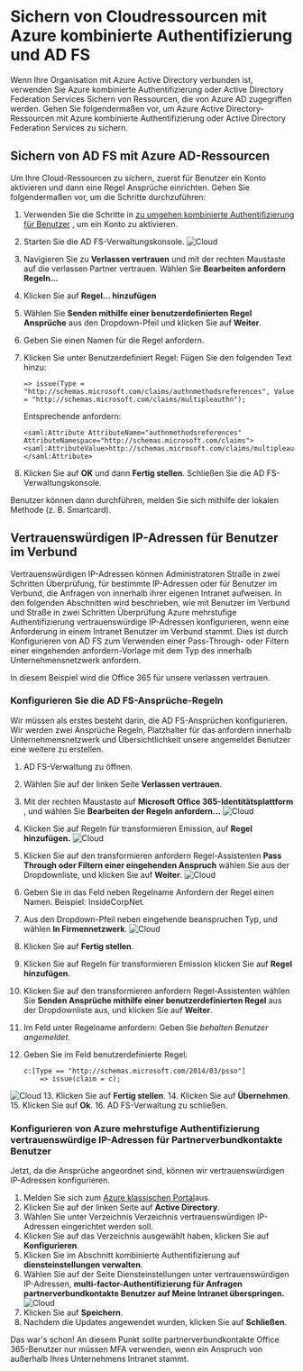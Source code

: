 <properties
    pageTitle="Sichern von Cloudressourcen mit Azure MFA und AD FS"
    description="Dies ist die Seite, die beschreibt, wie Sie erste Schritte mit Azure MFA und AD FS in der Cloud mehrstufige Azure-Authentifizierung."
    services="multi-factor-authentication"
    documentationCenter=""
    authors="kgremban"
    manager="femila"
    editor="yossib"/>

<tags
    ms.service="multi-factor-authentication"
    ms.workload="identity"
    ms.tgt_pltfrm="na"
    ms.devlang="na"
    ms.topic="get-started-article"
    ms.date="10/14/2016"
    ms.author="kgremban"/>

# <a name="securing-cloud-resources-with-azure-multi-factor-authentication-and-ad-fs"></a>Sichern von Cloudressourcen mit Azure kombinierte Authentifizierung und AD FS

Wenn Ihre Organisation mit Azure Active Directory verbunden ist, verwenden Sie Azure kombinierte Authentifizierung oder Active Directory Federation Services Sichern von Ressourcen, die von Azure AD zugegriffen werden. Gehen Sie folgendermaßen vor, um Azure Active Directory-Ressourcen mit Azure kombinierte Authentifizierung oder Active Directory Federation Services zu sichern.

## <a name="secure-azure-ad-resources-using-ad-fs"></a>Sichern von AD FS mit Azure AD-Ressourcen

Um Ihre Cloud-Ressourcen zu sichern, zuerst für Benutzer ein Konto aktivieren und dann eine Regel Ansprüche einrichten. Gehen Sie folgendermaßen vor, um die Schritte durchzuführen:

1. Verwenden Sie die Schritte in [zu umgehen kombinierte Authentifizierung für Benutzer](active-directory/multi-factor-authentication-get-started-cloud.md#turn-on-multi-factor-authentication-for-users) , um ein Konto zu aktivieren.
2. Starten Sie die AD FS-Verwaltungskonsole.
![Cloud](./media/multi-factor-authentication-get-started-adfs-cloud/adfs1.png)
3. Navigieren Sie zu **Verlassen vertrauen** und mit der rechten Maustaste auf die verlassen Partner vertrauen. Wählen Sie **Bearbeiten anfordern Regeln...**
4. Klicken Sie auf **Regel... hinzufügen**
5. Wählen Sie **Senden mithilfe einer benutzerdefinierten Regel Ansprüche** aus den Dropdown-Pfeil und klicken Sie auf **Weiter**.
6. Geben Sie einen Namen für die Regel anfordern.
7. Klicken Sie unter Benutzerdefiniert Regel: Fügen Sie den folgenden Text hinzu:

    ```
    => issue(Type = "http://schemas.microsoft.com/claims/authnmethodsreferences", Value = "http://schemas.microsoft.com/claims/multipleauthn");
    ```

    Entsprechende anfordern:

    ```
    <saml:Attribute AttributeName="authnmethodsreferences" AttributeNamespace="http://schemas.microsoft.com/claims">
    <saml:AttributeValue>http://schemas.microsoft.com/claims/multipleauthn</saml:AttributeValue>
    </saml:Attribute>
    ```

8. Klicken Sie auf **OK** und dann **Fertig stellen**. Schließen Sie die AD FS-Verwaltungskonsole.

Benutzer können dann durchführen, melden Sie sich mithilfe der lokalen Methode (z. B. Smartcard).

## <a name="trusted-ips-for-federated-users"></a>Vertrauenswürdigen IP-Adressen für Benutzer im Verbund
Vertrauenswürdigen IP-Adressen können Administratoren Straße in zwei Schritten Überprüfung, für bestimmte IP-Adressen oder für Benutzer im Verbund, die Anfragen von innerhalb ihrer eigenen Intranet aufweisen. In den folgenden Abschnitten wird beschrieben, wie mit Benutzer im Verbund und Straße in zwei Schritten Überprüfung Azure mehrstufige Authentifizierung vertrauenswürdige IP-Adressen konfigurieren, wenn eine Anforderung in einem Intranet Benutzer im Verbund stammt. Dies ist durch Konfigurieren von AD FS zum Verwenden einer Pass-Through- oder Filtern einer eingehenden anfordern-Vorlage mit dem Typ des innerhalb Unternehmensnetzwerk anfordern.

In diesem Beispiel wird die Office 365 für unsere verlassen vertrauen.

### <a name="configure-the-ad-fs-claims-rules"></a>Konfigurieren Sie die AD FS-Ansprüche-Regeln

Wir müssen als erstes besteht darin, die AD FS-Ansprüchen konfigurieren. Wir werden zwei Ansprüche Regeln, Platzhalter für das anfordern innerhalb Unternehmensnetzwerk und Übersichtlichkeit unsere angemeldet Benutzer eine weitere zu erstellen.

1. AD FS-Verwaltung zu öffnen.
2. Wählen Sie auf der linken Seite **Verlassen vertrauen**.
3. Mit der rechten Maustaste auf **Microsoft Office 365-Identitätsplattform** , und wählen Sie **Bearbeiten der Regeln anfordern...** 
 ![Cloud](./media/multi-factor-authentication-get-started-adfs-cloud/trustedip1.png)
4. Klicken Sie auf Regeln für transformieren Emission, auf **Regel hinzufügen.** 
 ![Cloud](./media/multi-factor-authentication-get-started-adfs-cloud/trustedip2.png)
5. Klicken Sie auf den transformieren anfordern Regel-Assistenten **Pass Through oder Filtern einer eingehenden Anspruch** wählen Sie aus der Dropdownliste, und klicken Sie auf **Weiter**.
![Cloud](./media/multi-factor-authentication-get-started-adfs-cloud/trustedip3.png)
6. Geben Sie in das Feld neben Regelname Anfordern der Regel einen Namen. Beispiel: InsideCorpNet.
7. Aus den Dropdown-Pfeil neben eingehende beanspruchen Typ, und wählen **In Firmennetzwerk**.
![Cloud](./media/multi-factor-authentication-get-started-adfs-cloud/trustedip4.png)
8. Klicken Sie auf **Fertig stellen**.
9. Klicken Sie auf Regeln für transformieren Emission klicken Sie auf **Regel hinzufügen**.
10. Klicken Sie auf den transformieren anfordern Regel-Assistenten wählen Sie **Senden Ansprüche mithilfe einer benutzerdefinierten Regel** aus der Dropdownliste aus, und klicken Sie auf **Weiter**.
11. Im Feld unter Regelname anfordern: Geben Sie *behalten Benutzer angemeldet*.
12. Geben Sie im Feld benutzerdefinierte Regel:

        c:[Type == "http://schemas.microsoft.com/2014/03/psso"]
            => issue(claim = c);
![Cloud](./media/multi-factor-authentication-get-started-adfs-cloud/trustedip5.png)
13. Klicken Sie auf **Fertig stellen**.
14. Klicken Sie auf **Übernehmen**.
15. Klicken Sie auf **Ok**.
16. AD FS-Verwaltung zu schließen.



### <a name="configure-azure-multi-factor-authentication-trusted-ips-with-federated-users"></a>Konfigurieren von Azure mehrstufige Authentifizierung vertrauenswürdige IP-Adressen für Partnerverbundkontakte Benutzer
Jetzt, da die Ansprüche angeordnet sind, können wir vertrauenswürdigen IP-Adressen konfigurieren.

1. Melden Sie sich zum [Azure klassischen Portal](https://manage.windowsazure.com)aus.
2. Klicken Sie auf der linken Seite auf **Active Directory**.
3. Wählen Sie unter Verzeichnis Verzeichnis vertrauenswürdigen IP-Adressen eingerichtet werden soll.
4. Klicken Sie auf das Verzeichnis ausgewählt haben, klicken Sie auf **Konfigurieren**.
5. Klicken Sie im Abschnitt kombinierte Authentifizierung auf **diensteinstellungen verwalten**.
6. Wählen Sie auf der Seite Diensteinstellungen unter vertrauenswürdigen IP-Adressen, **multi-factor-Authentifizierung für Anfragen partnerverbundkontakte Benutzer auf Meine Intranet überspringen.** 
 ![Cloud](./media/multi-factor-authentication-get-started-adfs-cloud/trustedip6.png)
7. Klicken Sie auf **Speichern**.
8. Nachdem die Updates angewendet wurden, klicken Sie auf **Schließen**.


Das war's schon! An diesem Punkt sollte partnerverbundkontakte Office 365-Benutzer nur müssen MFA verwenden, wenn ein Anspruch von außerhalb Ihres Unternehmens Intranet stammt.
